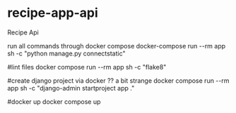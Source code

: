 # recipe-app-api

Recipe Api

run all commands through docker compose
docker-compose run --rm app sh -c "python manage.py connectstatic"

#lint files
docker compose run --rm app sh -c "flake8"

#create django project via docker ?? a bit strange
docker compose run --rm app sh -c "django-admin startproject app ."

#docker up
docker compose up
